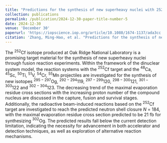 ```yaml
---
title: "Predictions for the synthesis of new superheavy nuclei with 252Cf target"
collection: publications
permalink: /publication/2024-12-30-paper-title-number-5
date: 2024-12-30
venue: 'December 30'
paperurl: 'https://iopscience.iop.org/article/10.1088/1674-1137/ada3cc'
citation: 'Zhang, Ming-Hao, et al. "Predictions for the synthesis of new superheavy nuclei with 252Cf target."  Chinese Physics C 36.9 (2024): 95.'
---
```


The $^{252}$Cf isotope produced at Oak Ridge National Laboratory is a promising target material for the synthesis of new superheavy nuclei through fusion reaction experiments. Within the framework of the dinuclear system model, the reaction systems with the $^{252}$Cf target and the $^{48}$Ca, $^{45}$Sc, $^{50}$Ti, $^{51}$V, $^{54}$Cr, $^{55}$Mn projectiles are investigated for the synthesis of new isotopes $^{295-297}$Og, $^{292-294}$119, $^{297-299}$120, $^{298-300}$121, $^{301-303}$122 and $^{302-304}$123. The decreasing trend of the maximal evaporation residue cross sections with the increasing proton number of the compound nucleus are discussed in the capture, fusion and survival stages. Additionally, the radioactive beam-induced reactions based on the $^{252}$Cf target are investigated to reach the predicted neutron shell closure $N$ = 184, with the maximal evaporation residue cross section predicted to be 21 fb for synthesizing $^{302}$Og. The predicted results fall below the current detection limitation, indicating the necessity for advancement in both accelerator and detection techniques, as well as exploration of alternative reaction mechanisms.
